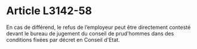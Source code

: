 # Article L3142-58

En cas de différend, le refus de l’employeur peut être directement contesté devant le bureau de jugement du conseil de prud'hommes dans des conditions fixées par décret en Conseil d'Etat.

